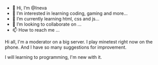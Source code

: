 - 👋 Hi, I’m @Ineva
- 👀 I’m interested in learning coding, gaming and more...
- 🌱 I’m currently learning html, css and js...
- 💞️ I’m looking to collaborate on ...
- 📫 How to reach me ...

<!---
Ineva-A/Ineva-A is a ✨ special ✨ repository because its `README.md` (this file) appears on your GitHub profile.
You can click the Preview link to take a look at your changes.
--->
Hi all, I'm a moderator on a big server.
I play minetest right now on the phone. And  I have so many suggestions for improvement.

I will learning to programming, I'm new with it.
